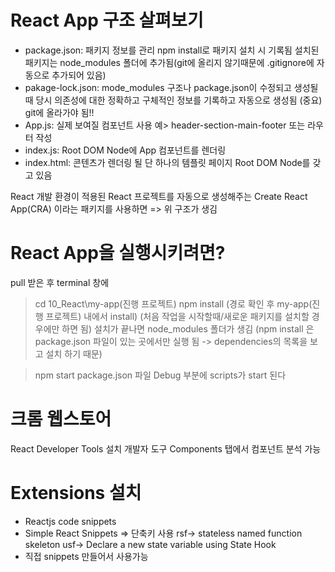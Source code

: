 # React App 구조 살펴보기
- package.json:
  패키지 정보를 관리
  npm install로 패키지 설치 시 기록됨
  설치된 패키지는 node_modules 폴더에 추가됨(git에 올리지 않기때문에 .gitignore에 자동으로 추가되어 있음)
- pakage-lock.json:
  mode_modules 구조나 package.json이 수정되고 생성될 때 당시 의존성에 대한 정확하고 구체적인 정보를 기록하고 자동으로 생성됨
  (중요) git에 올라가야 됨!!
- App.js:
  실제 보여질 컴포넌트
  사용 예> header-section-main-footer 또는 라우터 작성
- index.js:
  Root DOM Node에 App 컴포넌트를 렌더링
- index.html:
  콘텐츠가 렌더링 될 단 하나의 템플릿 페이지
  Root DOM Node를 갖고 있음

React 개발 환경이 적용된 React 프로젝트를 자동으로 생성해주는 Create React App(CRA) 이라는 패키지를 사용하면
=> 위 구조가 생김

# React App을 실행시키려면?
  pull 받은 후 
  terminal 창에
  > cd 10_React\my-app(진행 프로젝트)
  > npm install (경로 확인 후 my-app(진행 프로젝트) 내에서 install)
  (처음 작업을 시작할때/새로운 패키지를 설치할 경우에만 하면 됨)
  설치가 끝나면 node_modules 폴더가 생김
  (npm install 은 package.json 파일이 있는 곳에서만 실행 됨 -> dependencies의 목록을 보고 설치 하기 때문)

  > npm start
  package.json 파일 Debug 부분에 scripts가 start 된다

  # 크롬 웹스토어
  React Developer Tools 설치
  개발자 도구 Components 탭에서 컴포넌트 분석 가능

  # Extensions 설치
  - Reactjs code snippets
  - Simple React Snippets
  => 단축키 사용
   rsf→	stateless named function skeleton
   usf→	Declare a new state variable using State Hook
  - 직접 snippets 만들어서 사용가능
